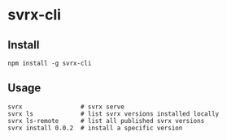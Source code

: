# svrx-cli

## Install

```shell
npm install -g svrx-cli
```

## Usage

```shell
svrx                # svrx serve 
svrx ls             # list svrx versions installed locally
svrx ls-remote      # list all published svrx versions
svrx install 0.0.2  # install a specific version  
```
 